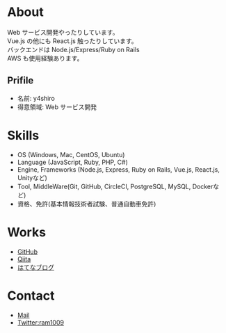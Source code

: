 # About  
Web サービス開発やったりしています。  
Vue.js の他にも React.js 触ったりしています。  
バックエンドは Node.js/Express/Ruby on Rails  
AWS も使用経験あります。  
  
## Prifile  
- 名前: y4shiro  
- 得意領域: Web サービス開発  

# Skills  
- OS (Windows, Mac, CentOS, Ubuntu)  
- Language (JavaScript, Ruby, PHP, C#)  
- Engine, Frameworks (Node.js, Express, Ruby on Rails, Vue.js, React.js, Unityなど)  
- Tool, MiddleWare(Git, GitHub, CircleCI, PostgreSQL, MySQL, Dockerなど)  
- 資格、免許(基本情報技術者試験、普通自動車免許)  

# Works
- [GitHub](https://github.com/y4shiro/)  
- [Qiita](https://qiita.com/y4shiro)  
- [はてなブログ](https://ram.hatenablog.jp/)  

# Contact
- [Mail](mailto:y4shironao@gmail.com)  
- [Twitter:ram1009](https://twitter.com/ram1009)  
